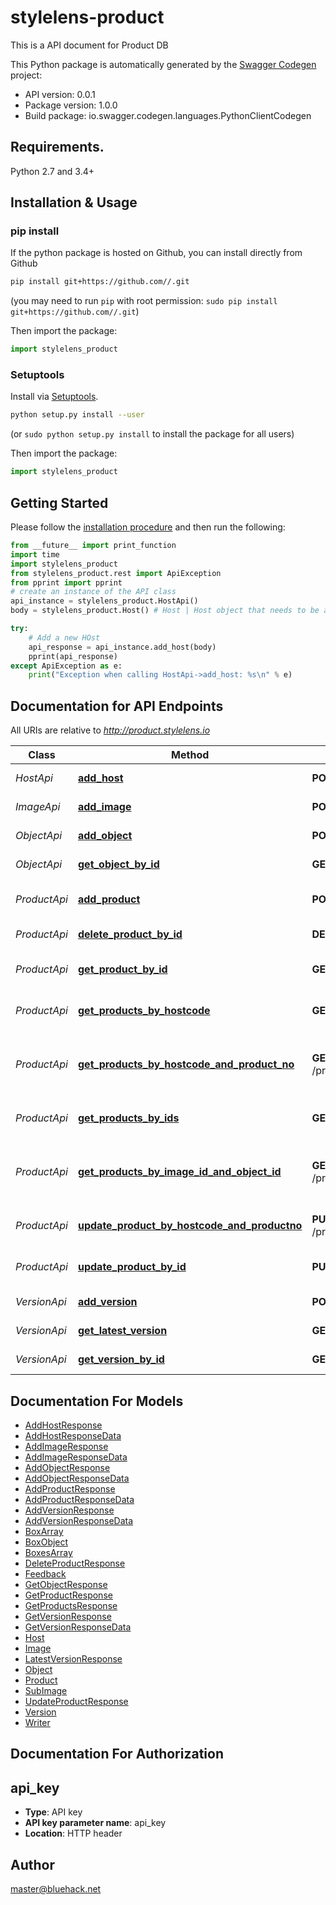 # stylelens-product
This is a API document for Product DB

This Python package is automatically generated by the [Swagger Codegen](https://github.com/swagger-api/swagger-codegen) project:

- API version: 0.0.1
- Package version: 1.0.0
- Build package: io.swagger.codegen.languages.PythonClientCodegen

## Requirements.

Python 2.7 and 3.4+

## Installation & Usage
### pip install

If the python package is hosted on Github, you can install directly from Github

```sh
pip install git+https://github.com//.git
```
(you may need to run `pip` with root permission: `sudo pip install git+https://github.com//.git`)

Then import the package:
```python
import stylelens_product 
```

### Setuptools

Install via [Setuptools](http://pypi.python.org/pypi/setuptools).

```sh
python setup.py install --user
```
(or `sudo python setup.py install` to install the package for all users)

Then import the package:
```python
import stylelens_product
```

## Getting Started

Please follow the [installation procedure](#installation--usage) and then run the following:

```python
from __future__ import print_function
import time
import stylelens_product
from stylelens_product.rest import ApiException
from pprint import pprint
# create an instance of the API class
api_instance = stylelens_product.HostApi()
body = stylelens_product.Host() # Host | Host object that needs to be added to the db.

try:
    # Add a new HOst
    api_response = api_instance.add_host(body)
    pprint(api_response)
except ApiException as e:
    print("Exception when calling HostApi->add_host: %s\n" % e)

```

## Documentation for API Endpoints

All URIs are relative to *http://product.stylelens.io*

Class | Method | HTTP request | Description
------------ | ------------- | ------------- | -------------
*HostApi* | [**add_host**](docs/HostApi.md#add_host) | **POST** /hosts | Add a new HOst
*ImageApi* | [**add_image**](docs/ImageApi.md#add_image) | **POST** /images | Added a new Image
*ObjectApi* | [**add_object**](docs/ObjectApi.md#add_object) | **POST** /objects | Added a new Object
*ObjectApi* | [**get_object_by_id**](docs/ObjectApi.md#get_object_by_id) | **GET** /objects/{objectId} | Find Object by ID
*ProductApi* | [**add_product**](docs/ProductApi.md#add_product) | **POST** /products | Added a new Product
*ProductApi* | [**delete_product_by_id**](docs/ProductApi.md#delete_product_by_id) | **DELETE** /products/{productId} | Deletes a Product
*ProductApi* | [**get_product_by_id**](docs/ProductApi.md#get_product_by_id) | **GET** /products/{productId} | Find Product by ID
*ProductApi* | [**get_products_by_hostcode**](docs/ProductApi.md#get_products_by_hostcode) | **GET** /products/hosts/{hostCode} | Get Product by host_code
*ProductApi* | [**get_products_by_hostcode_and_product_no**](docs/ProductApi.md#get_products_by_hostcode_and_product_no) | **GET** /products/hosts/{hostCode}/products/{productNo} | Get Product by hostCode and productNo
*ProductApi* | [**get_products_by_ids**](docs/ProductApi.md#get_products_by_ids) | **GET** /products | Find Products by IDs
*ProductApi* | [**get_products_by_image_id_and_object_id**](docs/ProductApi.md#get_products_by_image_id_and_object_id) | **GET** /products/images/{imageId}/objects/{objectId} | Get Products by imageId and objectId
*ProductApi* | [**update_product_by_hostcode_and_productno**](docs/ProductApi.md#update_product_by_hostcode_and_productno) | **PUT** /products/hosts/{hostCode}/products/{productNo} | Update an existing Product
*ProductApi* | [**update_product_by_id**](docs/ProductApi.md#update_product_by_id) | **PUT** /products/{productId} | Update an existing Product
*VersionApi* | [**add_version**](docs/VersionApi.md#add_version) | **POST** /versions | Add a new Version
*VersionApi* | [**get_latest_version**](docs/VersionApi.md#get_latest_version) | **GET** /versions/latest | Gat latest Version
*VersionApi* | [**get_version_by_id**](docs/VersionApi.md#get_version_by_id) | **GET** /versions/{versionId} | Gat Version by ID


## Documentation For Models

 - [AddHostResponse](docs/AddHostResponse.md)
 - [AddHostResponseData](docs/AddHostResponseData.md)
 - [AddImageResponse](docs/AddImageResponse.md)
 - [AddImageResponseData](docs/AddImageResponseData.md)
 - [AddObjectResponse](docs/AddObjectResponse.md)
 - [AddObjectResponseData](docs/AddObjectResponseData.md)
 - [AddProductResponse](docs/AddProductResponse.md)
 - [AddProductResponseData](docs/AddProductResponseData.md)
 - [AddVersionResponse](docs/AddVersionResponse.md)
 - [AddVersionResponseData](docs/AddVersionResponseData.md)
 - [BoxArray](docs/BoxArray.md)
 - [BoxObject](docs/BoxObject.md)
 - [BoxesArray](docs/BoxesArray.md)
 - [DeleteProductResponse](docs/DeleteProductResponse.md)
 - [Feedback](docs/Feedback.md)
 - [GetObjectResponse](docs/GetObjectResponse.md)
 - [GetProductResponse](docs/GetProductResponse.md)
 - [GetProductsResponse](docs/GetProductsResponse.md)
 - [GetVersionResponse](docs/GetVersionResponse.md)
 - [GetVersionResponseData](docs/GetVersionResponseData.md)
 - [Host](docs/Host.md)
 - [Image](docs/Image.md)
 - [LatestVersionResponse](docs/LatestVersionResponse.md)
 - [Object](docs/Object.md)
 - [Product](docs/Product.md)
 - [SubImage](docs/SubImage.md)
 - [UpdateProductResponse](docs/UpdateProductResponse.md)
 - [Version](docs/Version.md)
 - [Writer](docs/Writer.md)


## Documentation For Authorization


## api_key

- **Type**: API key
- **API key parameter name**: api_key
- **Location**: HTTP header


## Author

master@bluehack.net

